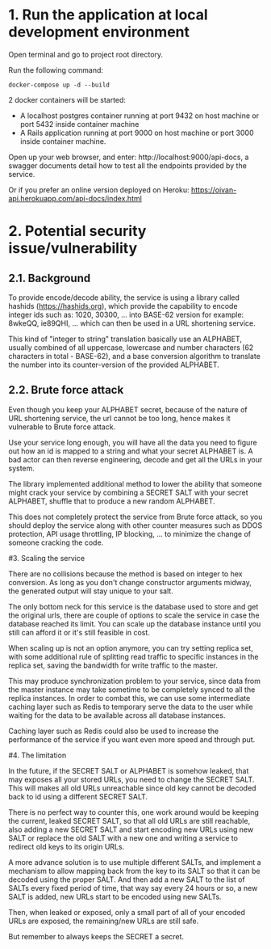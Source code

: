 # 1. Run the application at local development environment

Open terminal and go to project root directory.

Run the following command:
    
    docker-compose up -d --build

2 docker containers will be started:

- A localhost postgres container running at port 9432 on host machine or port 5432 inside container machine
- A Rails application running at port 9000 on host machine or port 3000 inside container machine.

Open up your web browser, and enter: http://localhost:9000/api-docs, a swagger documents detail how to test all the endpoints provided by the service.

Or if you prefer an online version deployed on Heroku: https://oivan-api.herokuapp.com/api-docs/index.html


# 2. Potential security issue/vulnerability

## 2.1. Background

To provide encode/decode ability, the service is using a library called hashids (https://hashids.org), which provide the
capability to encode integer ids such as: 1020, 30300, ... into BASE-62 version for example: 8wkeQQ, ie89QHI, ... which 
can then be used in a URL shortening service. 

This kind of "integer to string" translation basically use an ALPHABET, usually combined of all uppercase, lowercase and number
characters (62 characters in total - BASE-62), and a base conversion algorithm to translate the number into its 
counter-version of the provided ALPHABET. 

## 2.2. Brute force attack

Even though you keep your ALPHABET secret, because of the nature of URL shortening service, the url cannot be too long,
hence makes it vulnerable to Brute force attack. 

Use your service long enough, you will have all the data you need to figure out how an id is mapped to a string and what
your secret ALPHABET is. A bad actor can then reverse engineering, decode and get all the URLs in your system.

The library implemented additional method to lower the ability that someone might crack your service by combining a 
SECRET SALT with your secret ALPHABET, shuffle that to produce a new random ALPHABET. 

This does not completely protect the service from Brute force attack, so you should deploy the service along with other 
counter measures such as DDOS protection, API usage throttling, IP blocking, ... to minimize the change of someone cracking the code.


#3. Scaling the service

There are no collisions because the method is based on integer to hex conversion. As long as you don't change constructor 
arguments midway, the generated output will stay unique to your salt.

The only bottom neck for this service is the database used to store and get the original urls, there are couple of options to 
scale the service in case the database reached its limit. You can scale up the database instance until you still can afford it
or it's still feasible in cost. 

When scaling up is not an option anymore, you can try setting replica set, with some additional rule of 
splitting read traffic to specific instances in the replica set, saving the bandwidth for write traffic to the master. 

This may produce synchronization problem to your service, since data from the master instance may take sometime to be completely
synced to all the replica instances. In order to combat this, we can use some intermediate caching layer such as Redis to 
temporary serve the data to the user while waiting for the data to be available across all database instances.

Caching layer such as Redis could also be used to increase the performance of the service if you want even more speed and through put.

#4. The limitation

In the future, if the SECRET SALT or ALPHABET is somehow leaked, that may exposes all your stored URLs, you need
to change the SECRET SALT. This will makes all old URLs unreachable since old key cannot be decoded back to id using a different SECRET SALT.

There is no perfect way to counter this, one work around would be keeping the current, leaked SECRET SALT, so that 
all old URLs are still reachable, also adding a new SECRET SALT and start encoding new URLs using new SALT or replace the old SALT with 
a new one and writing a service to redirect old keys to its origin URLs. 

A more advance solution is to use multiple different SALTs, and implement a mechanism to allow mapping back from the key
to its SALT so that it can be decoded using the proper SALT. And then add a new SALT to the list of SALTs every fixed period of time,
that way say every 24 hours or so, a new SALT is added, new URLs start to be encoded using new SALTs.

Then, when leaked or exposed, only a small part of all of your encoded URLs are exposed, the remaining/new URLs are still safe.

But remember to always keeps the SECRET a secret.